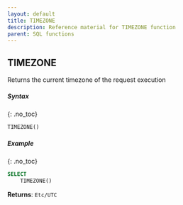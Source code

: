 ```yaml
---
layout: default
title: TIMEZONE
description: Reference material for TIMEZONE function
parent: SQL functions
---
```


## TIMEZONE

Returns the current timezone of the request execution

##### Syntax
{: .no_toc}

```sql
​​TIMEZONE()​​
```

##### Example
{: .no_toc}


```sql
SELECT
    TIMEZONE()
```

**Returns**: `Etc/UTC`
